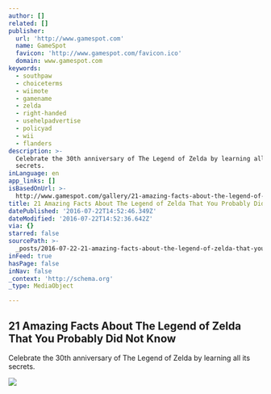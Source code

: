 ```yaml
---
author: []
related: []
publisher:
  url: 'http://www.gamespot.com'
  name: GameSpot
  favicon: 'http://www.gamespot.com/favicon.ico'
  domain: www.gamespot.com
keywords:
  - southpaw
  - choiceterms
  - wiimote
  - gamename
  - zelda
  - right-handed
  - usehelpadvertise
  - policyad
  - wii
  - flanders
description: >-
  Celebrate the 30th anniversary of The Legend of Zelda by learning all its
  secrets.
inLanguage: en
app_links: []
isBasedOnUrl: >-
  http://www.gamespot.com/gallery/21-amazing-facts-about-the-legend-of-zelda-that-yo/2900-28/
title: 21 Amazing Facts About The Legend of Zelda That You Probably Did Not Know
datePublished: '2016-07-22T14:52:46.349Z'
dateModified: '2016-07-22T14:52:36.642Z'
via: {}
starred: false
sourcePath: >-
  _posts/2016-07-22-21-amazing-facts-about-the-legend-of-zelda-that-you-probably.md
inFeed: true
hasPage: false
inNav: false
_context: 'http://schema.org'
_type: MediaObject

---
```

<article style=""><h1>21 Amazing Facts About The Legend of Zelda That You Probably Did Not Know</h1><p>Celebrate the 30th anniversary of The Legend of Zelda by learning all its secrets.</p><img src="http://static1.gamespot.com/uploads/screen_kubrick/1561/15611758/3009599-gamespot-legend-of-zelda-heart-container-cosplay.jpg" /></article>